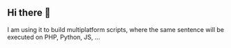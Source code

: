 ## Hi there 👋
I am using it to build multiplatform scripts, where the same sentence will be executed on PHP, Python, JS, ...
